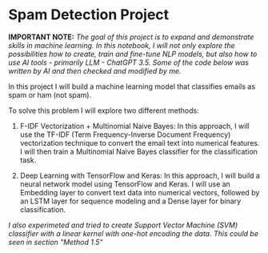 # Spam Detection Project

**IMPORTANT NOTE:** *The goal of this project is to expand and demonstrate skills in machine learning. In this notebook, I will not only explore the possibilities how to create, train and fine-tune NLP models, but also how to use AI tools - primarily LLM - ChatGPT 3.5. Some of the code below was written by AI and then checked and modified by me.*

In this project I will build a machine learning model that classifies emails as spam or ham (not spam). 

To solve this problem I will explore two different methods:

1. F-IDF Vectorization + Multinomial Naive Bayes: In this approach, I will use the TF-IDF (Term Frequency-Inverse Document Frequency) vectorization technique to convert the email text into numerical features. I will then train a Multinomial Naive Bayes classifier for the classification task.

2. Deep Learning with TensorFlow and Keras: In this approach, I will build a neural network model using TensorFlow and Keras. I will use an Embedding layer to convert text data into numerical vectors, followed by an LSTM layer for sequence modeling and a Dense layer for binary classification.

*I also experimeted and tried to create Support Vector Machine (SVM) classifier with a linear kernel with one-hot encoding the data. This could be seen in section "Method 1.5"*
